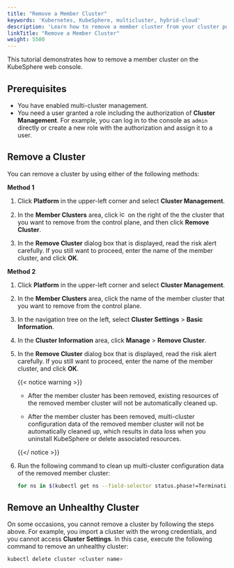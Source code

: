 ```yaml
---
title: "Remove a Member Cluster"
keywords: 'Kubernetes, KubeSphere, multicluster, hybrid-cloud'
description: 'Learn how to remove a member cluster from your cluster pool in KubeSphere.'
linkTitle: "Remove a Member Cluster"
weight: 5500
---
```


This tutorial demonstrates how to remove a member cluster on the KubeSphere web console.

## Prerequisites

- You have enabled multi-cluster management.
- You need a user granted a role including the authorization of **Cluster Management**. For example, you can log in to the console as `admin` directly or create a new role with the authorization and assign it to a user.

## Remove a Cluster

You can remove a cluster by using either of the following methods:

**Method 1**

1. Click **Platform** in the upper-left corner and select **Cluster Management**.

2. In the **Member Clusters** area, click <img src="/images/docs/v3.x/common-icons/three-dots.png" width="15" alt="icon" /> on the right of the the cluster that you want to remove from the control plane, and then click **Remove Cluster**.

3. In the **Remove Cluster** dialog box that is displayed, read the risk alert carefully. If you still want to proceed, enter the name of the member cluster, and click **OK**.

**Method 2**

1. Click **Platform** in the upper-left corner and select **Cluster Management**.

2. In the **Member Clusters** area, click the name of the member cluster that you want to remove from the control plane.

3. In the navigation tree on the left, select **Cluster Settings** > **Basic Information**.

4. In the **Cluster Information** area, click **Manage** > **Remove Cluster**.

5. In the **Remove Cluster** dialog box that is displayed, read the risk alert carefully. If you still want to proceed, enter the name of the member cluster, and click **OK**.

   {{< notice warning >}}

   * After the member cluster has been removed, existing resources of the removed member cluster will not be automatically cleaned up.

   * After the member cluster has been removed, multi-cluster configuration data of the removed member cluster will not be automatically cleaned up, which results in data loss when you uninstall KubeSphere or delete associated resources.

   {{</ notice >}} 

6. Run the following command to clean up multi-cluster configuration data of the removed member cluster:

   ```bash
   for ns in $(kubectl get ns --field-selector status.phase!=Terminating -o jsonpath='{.items[*].metadata.name}'); do kubectl label ns $ns kubesphere.io/workspace- && kubectl patch ns $ns --type merge -p '{"metadata":{"ownerReferences":[]}}'; done
   ```

## Remove an Unhealthy Cluster

On some occasions, you cannot remove a cluster by following the steps above. For example, you import a cluster with the wrong credentials, and you cannot access **Cluster Settings**. In this case, execute the following command to remove an unhealthy cluster:

```bash
kubectl delete cluster <cluster name>
```

